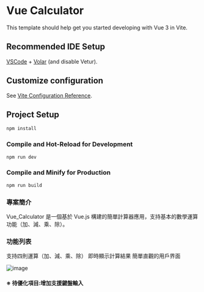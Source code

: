 # Vue Calculator

This template should help get you started developing with Vue 3 in Vite.

## Recommended IDE Setup

[VSCode](https://code.visualstudio.com/) + [Volar](https://marketplace.visualstudio.com/items?itemName=Vue.volar) (and disable Vetur).

## Customize configuration

See [Vite Configuration Reference](https://vitejs.dev/config/).

## Project Setup

```sh
npm install
```

### Compile and Hot-Reload for Development

```sh
npm run dev
```

### Compile and Minify for Production

```sh
npm run build
```

### 專案簡介
Vue_Calculator 是一個基於 Vue.js 構建的簡單計算器應用，支持基本的數學運算功能（加、減、乘、除）。

### 功能列表
支持四則運算（加、減、乘、除）
即時顯示計算結果
簡單直觀的用戶界面

![image](https://github.com/user-attachments/assets/7ea28271-4412-459b-9c97-7c16d9e7a392)


#### ※ 待優化項目:增加支援鍵盤輸入
